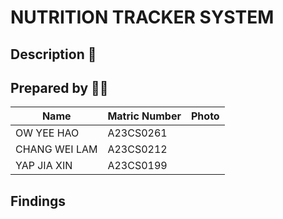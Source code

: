 # NUTRITION TRACKER SYSTEM

## Description 📝



## Prepared by 🧑‍💻

| Name                                     | Matric Number | Photo |
|------------------------------------------|---------------|-------|
| OW YEE HAO  | A23CS0261     | |
| CHANG WEI LAM       | A23CS0212     | |
| YAP JIA XIN                 | A23CS0199    | |


## Findings
